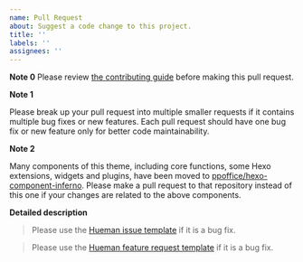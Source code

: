 ```yaml
---
name: Pull Request
about: Suggest a code change to this project.
title: ''
labels: ''
assignees: ''
---
```


**Note 0**
Please review [the contributing guide](https://github.com/ppoffice/hexo-theme-hueman/blob/master/CONTRIBUTING.md) before making this pull request.

**Note 1**

Please break up your pull request into multiple smaller requests if it contains multiple bug fixes
or new features.
Each pull request should have one bug fix or new feature only for better code maintainability.

**Note 2**

Many components of this theme, including core functions, some Hexo extensions, widgets and plugins,
have been moved to [ppoffice/hexo-component-inferno](https://github.com/ppoffice/hexo-component-inferno).
Please make a pull request to that repository instead of this one if your changes are related to
the above components.

**Detailed description**

> Please use the [Hueman issue template](https://github.com/ppoffice/hexo-theme-hueman/blob/master/.github/ISSUE_TEMPLATE/bug_report.md) if it is a bug fix.

> Please use the [Hueman feature request template](https://github.com/ppoffice/hexo-theme-hueman/blob/master/.github/ISSUE_TEMPLATE/feature_request.md) if it is a bug fix.
